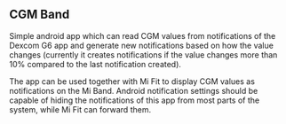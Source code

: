 ## CGM Band

Simple android app which can read CGM values from notifications of the Dexcom G6 app and generate
new notifications based on how the value changes (currently it creates notifications if the value
changes more than 10% compared to the last notification created).

The app can be used together with Mi Fit to display CGM values as notifications on the Mi Band.
Android notification settings should be capable of hiding the notifications of this app from most
parts of the system, while Mi Fit can forward them.